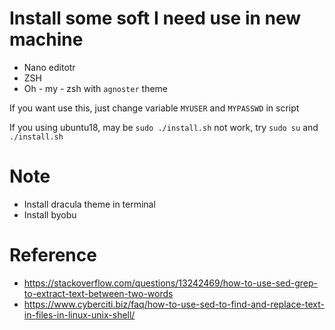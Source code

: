 <!-- /**
 * @author Son NguyenHong
 * @email sonnh.uit@gmail.com
 * @create date 2021-09-18 17:34:15
 * @modify date 2021-09-18 17:34:15
 * @desc [description]
 */ -->
# Install some soft I need use in new machine

- Nano editotr
- ZSH
- Oh - my - zsh with `agnoster` theme

If you want use this, just change variable `MYUSER` and `MYPASSWD` in script


If you using ubuntu18, may be `sudo ./install.sh` not work, try `sudo su` and `./install.sh`


# Note
- Install dracula theme in terminal
- Install byobu

# Reference
- https://stackoverflow.com/questions/13242469/how-to-use-sed-grep-to-extract-text-between-two-words
- https://www.cyberciti.biz/faq/how-to-use-sed-to-find-and-replace-text-in-files-in-linux-unix-shell/
